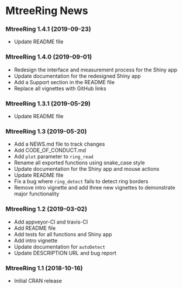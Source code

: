 MtreeRing News
=======
### MtreeRing 1.4.1 (2019-09-23)
- Update README file

### MtreeRing 1.4.0 (2019-09-01)
- Redesign the interface and measurement process for the Shiny app
- Update documentation for the redesigned Shiny app
- Add a Support section in the README file
- Replace all vignettes with GitHub links

### MtreeRing 1.3.1 (2019-05-29)
- Update README file

### MtreeRing 1.3 (2019-05-20)
- Add a NEWS.md file to track changes
- Add CODE_OF_CONDUCT.md
- Add `plot` parameter to `ring_read`
- Rename all exported functions using snake_case style
- Update documentation for the Shiny app and mouse actions
- Update README file
- Fix a bug where `ring_detect` fails to detect ring borders
- Remove intro vignette and add three new vignettes to demonstrate major functionality

### MtreeRing 1.2 (2019-03-02)
- Add appveyor-CI and travis-CI
- Add README file
- Add tests for all functions and Shiny app
- Add intro vignette
- Update documentation for `autoDetect`
- Update DESCRIPTION URL and bug report

### MtreeRing 1.1 (2018-10-16)
- Initial CRAN release
